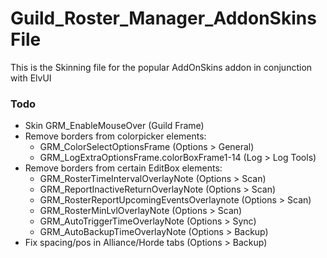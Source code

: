 # Guild_Roster_Manager_AddonSkinsFile
This is the Skinning file for the popular AddOnSkins addon in conjunction with ElvUI

### Todo
- Skin GRM_EnableMouseOver (Guild Frame)
- Remove borders from colorpicker elements:
  - GRM_ColorSelectOptionsFrame (Options > General)
  - GRM_LogExtraOptionsFrame.colorBoxFrame1-14 (Log > Log Tools)
- Remove borders from certain EditBox elements:
  - GRM_RosterTimeIntervalOverlayNote (Options > Scan)
  - GRM_ReportInactiveReturnOverlayNote (Options > Scan)
  - GRM_RosterReportUpcomingEventsOverlaynote (Options > Scan)
  - GRM_RosterMinLvlOverlayNote (Options > Scan)
  - GRM_AutoTriggerTimeOverlayNote (Options > Sync)
  - GRM_AutoBackupTimeOverlayNote (Options > Backup)
- Fix spacing/pos in Alliance/Horde tabs (Options > Backup)
